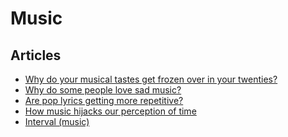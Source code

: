 # Music

## Articles

- [Why do your musical tastes get frozen over in your twenties?](https://aeon.co/essays/why-do-your-musical-tastes-get-frozen-over-in-your-twenties)
- [Why do some people love sad music?](https://greatergood.berkeley.edu/article/item/why_do_some_people_love_sad_music)
- [Are pop lyrics getting more repetitive?](https://pudding.cool/2017/05/song-repetition/)
- [How music hijacks our perception of time](http://nautil.us/issue/9/time/how-music-hijacks-our-perception-of-time)
- [Interval (music)](https://en.wikipedia.org/wiki/Interval_(music))
